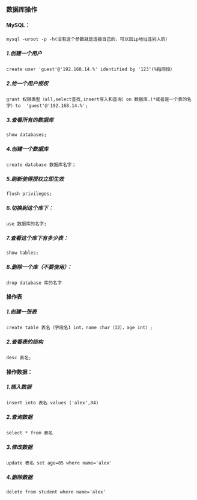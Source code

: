 ### 数据库操作

#### MySQL：

`mysql -uroot -p -h(没有这个参数就是连接自己的，可以加ip地址连别人的）`

##### 1.创建一个用户

`create user 'guest'@'192.168.14.%' identified by '123'(%指网段）`

##### 2.给一个用户授权

`grant 权限类型（all,select查找,insert写入和查询）on 数据库.(*或者是一个表的名字）to  'guest'@'192.168.14.%';`

##### 3.查看所有的数据库

`show databases;`

##### 4.创建一个数据库

`create database 数据库名字；`

##### 5.刷新使得授权立即生效

`flush privileges;`

##### 6.切换到这个库下：

`use 数据库的名字;`

##### 7.查看这个库下有多少表：

`show tables;`

##### 8.删除一个库（不要使用）：

`drop database 库的名字`

#### 操作表

##### 1.创建一张表

`create table 表名（字段名1 int，name char（12），age int）;`

##### 2.查看表的结构

`desc 表名;`

#### 操作数据：

##### 1.插入数据

`insert into 表名 values ('alex',84)`

##### 2.查询数据

`select * from 表名`

##### 3.修改数据

`update 表名 set age=85 where name='alex'`

##### 4.删除数据

`delete from student where name='alex'`